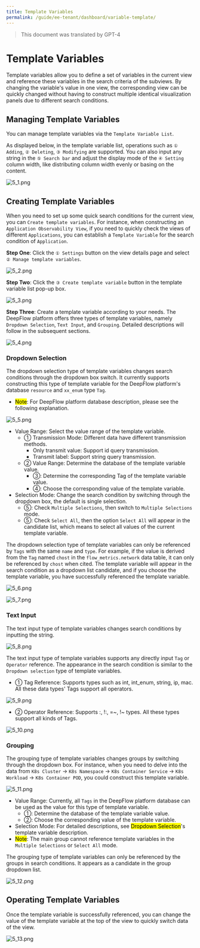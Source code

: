 ```yaml
---
title: Template Variables
permalink: /guide/ee-tenant/dashboard/variable-template/
---
```


> This document was translated by GPT-4

# Template Variables

Template variables allow you to define a set of variables in the current view and reference these variables in the search criteria of the subviews. By changing the variable's value in one view, the corresponding view can be quickly changed without having to construct multiple identical visualization panels due to different search conditions.

## Managing Template Variables

You can manage template variables via the `Template Variable List`.

As displayed below, in the template variable list, operations such as `① Adding`, `② Deleting`, `③ Modifying` are supported. You can also input any string in the `⑤ Search bar` and adjust the display mode of the `④ Setting` column width, like distributing column width evenly or basing on the content.

![5_1.png](https://yunshan-guangzhou.oss-cn-beijing.aliyuncs.com/pub/pic/202309186508271003b1f.png)

## Creating Template Variables

When you need to set up some quick search conditions for the current view, you can `Create template variables`. For instance, when constructing an `Application Observability View`, if you need to quickly check the views of different `Applications`, you can establish a `Template Variable` for the search condition of `Application`.

**Step One**: Click the `① Settings` button on the view details page and select `② Manage template variables`.

![5_2.png](https://yunshan-guangzhou.oss-cn-beijing.aliyuncs.com/pub/pic/2023091865082710acc0d.png)

**Step Two**: Click the `③ Create template variable` button in the template variable list pop-up box.

![5_3.png](https://yunshan-guangzhou.oss-cn-beijing.aliyuncs.com/pub/pic/202309186508281781e9e.png)

**Step Three**: Create a template variable according to your needs. The DeepFlow platform offers three types of template variables, namely `Dropdown Selection`, `Text Input`, and `Grouping`. Detailed descriptions will follow in the subsequent sections.

![5_4.png](https://yunshan-guangzhou.oss-cn-beijing.aliyuncs.com/pub/pic/202309186508270fc440b.png)

### Dropdown Selection

The dropdown selection type of template variables changes search conditions through the dropdown box switch. It currently supports constructing this type of template variable for the DeepFlow platform's database `resource` and `xx_enum` type `Tag`.

- <mark>Note</mark>: For DeepFlow platform database description, please see the following explanation.

![5_5.png](https://yunshan-guangzhou.oss-cn-beijing.aliyuncs.com/pub/pic/20230918650827189345b.png)

- Value Range: Select the value range of the template variable.
  - ① Transmission Mode: Different data have different transmission methods.
    - Only transmit value: Support id query transmission.
    - Transmit label: Support string query transmission.
  - ② Value Range: Determine the database of the template variable value.
    - ③: Determine the corresponding Tag of the template variable value.
    - ④: Choose the corresponding value of the template variable.
- Selection Mode: Change the search condition by switching through the dropdown box, the default is single selection.
  - ⑤: Check `Multiple Selections`, then switch to `Multiple Selections` mode.
  - ⑤: Check `Select All`, then the option `Select All` will appear in the candidate list, which means to select all values of the current template variable.

The dropdown selection type of template variables can only be referenced by `Tags` with the same `name` and `type`. For example, if the value is derived from the `Tag` named `chost` in the `flow_metrics.network` data table, it can only be referenced by `chost` when cited. The template variable will appear in the search condition as a dropdown list candidate, and if you choose the template variable, you have successfully referenced the template variable.

![5_6.png](https://yunshan-guangzhou.oss-cn-beijing.aliyuncs.com/pub/pic/2023091865082713aca9a.png)

![5_7.png](https://yunshan-guangzhou.oss-cn-beijing.aliyuncs.com/pub/pic/2023091865082ac9cb794.png)

### Text Input

The text input type of template variables changes search conditions by inputting the string.

![5_8.png](https://yunshan-guangzhou.oss-cn-beijing.aliyuncs.com/pub/pic/2023091865082716002b8.png)

The text input type of template variables supports any directly input `Tag` or `Operator` reference. The appearance in the search condition is similar to the `Dropdown selection` type of template variables.

- ① Tag Reference: Supports types such as int, int_enum, string, ip, mac. All these data types' Tags support all operators.

![5_9.png](https://yunshan-guangzhou.oss-cn-beijing.aliyuncs.com/pub/pic/202309186508271402080.png)

- ② Operator Reference: Supports :, !:, =~, !~ types. All these types support all kinds of Tags.

![5_10.png](https://yunshan-guangzhou.oss-cn-beijing.aliyuncs.com/pub/pic/2023091865082716add4e.png)

### Grouping

The grouping type of template variables changes groups by switching through the dropdown box. For instance, when you need to delve into the data from `K8s Cluster` -> `K8s Namespace` -> `K8s Container Service` -> `K8s Workload` -> `K8s Container POD`, you could construct this template variable.

![5_11.png](https://yunshan-guangzhou.oss-cn-beijing.aliyuncs.com/pub/pic/20230918650827184c5b7.png)

- Value Range: Currently, all `Tags` in the DeepFlow platform database can be used as the value for this type of template variable.
  - ①: Determine the database of the template variable value.
  - ②: Choose the corresponding value of the template variable.
- Selection Mode: For detailed descriptions, see <mark>Dropdown Selection</mark>'s template variable description.
- <mark>Note</mark>: The main group cannot reference template variables in the `Multiple Selections` or `Select All` mode.

The grouping type of template variables can only be referenced by the groups in search conditions. It appears as a candidate in the group dropdown list.

![5_12.png](https://yunshan-guangzhou.oss-cn-beijing.aliyuncs.com/pub/pic/2023091865082715de5ff.png)

## Operating Template Variables

Once the template variable is successfully referenced, you can change the value of the template variable at the top of the view to quickly switch data of the view.

![5_13.png](https://yunshan-guangzhou.oss-cn-beijing.aliyuncs.com/pub/pic/2023091865082719abddf.png)
